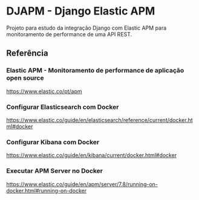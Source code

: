 # DJAPM - Django Elastic APM

Projeto para estudo da integração Django com Elastic APM para monitoramento de performance de uma API REST.

## Referência

### Elastic APM - Monitoramento de performance de aplicação open source
https://www.elastic.co/pt/apm

### Configurar Elasticsearch com Docker
https://www.elastic.co/guide/en/elasticsearch/reference/current/docker.html#docker

### Configurar Kibana com Docker
https://www.elastic.co/guide/en/kibana/current/docker.html#docker

### Executar APM Server no Docker
https://www.elastic.co/guide/en/apm/server/7.8/running-on-docker.html#running-on-docker
